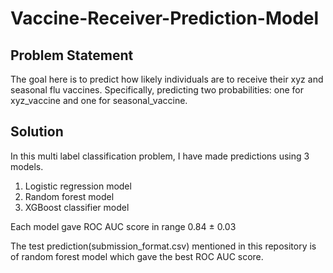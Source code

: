 # Vaccine-Receiver-Prediction-Model


## Problem Statement
The goal here is to predict how likely individuals are to receive their xyz and seasonal flu
vaccines. Specifically, predicting two probabilities: one for xyz_vaccine and
one for seasonal_vaccine.

## Solution
In this multi label classification problem, I have made predictions using 3 models.
1. Logistic regression model
2. Random forest model
3. XGBoost classifier model

Each model gave ROC AUC score in range 0.84 ± 0.03

The test prediction(submission_format.csv) mentioned in this repository is of random forest model which gave the best ROC AUC score.
